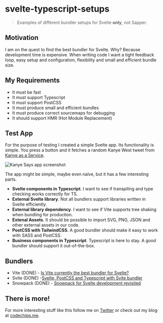 # svelte-typescript-setups

> Examples of different bundler setups for Svelte **only**, not Sapper.

## Motivation

I am on the quest to find the best bundler for Svelte. Why? Because development time is expensive. When writing code I want a tight feedback loop, easy setup and configuration, flexibility and small and efficient bundle size.

## My Requirements

- It must be fast
- It must support Typescript
- It must support PostCSS
- It must produce small and efficient bundles
- It must produce correct sourcemaps for debugging
- It should support HMR (Hot Module Replacement)

## Test App

For the purpose of testing I created a simple Svelte app. Its functionality is simple. You press a button and it fetches a random Kanye West tweet from [Kanye as a Service](https://kanye.rest/).

![Kanye Says app screenshot](https://res.cloudinary.com/codechips/image/upload/v1598252607/kanye-says-app_rup4n6.png)

The app might be simple, maybe even naïve, but it has a few interesting parts.

- **Svelte components in Typescript**. I want to see if transpiling and type checking works correctly for TS.
- **External Svelte library**. Not all bundlers support libraries written in Svelte efficiently.
- **External library dependency**. I want to see if Vite supports tree shaking when bundling for production.
- **Extenal Assets**. It should be possible to import SVG, PNG, JSON and other external assets in our code.
- **PostCSS with TailwindCSS**. A good bundler should make it easy to work with SASS and PostCSS.
- **Business components in Typescript**. Typescript is here to stay. A good bundler should support it out-of-the-box.

## Bundlers

- Vite (DONE) - [Is Vite currently the best bundler for Svelte?](https://codechips.me/svelte-with-vitejs-typescript-tailwind/)
- Svite (DONE) -[Svelte, PostCSS and Typescript with Svite bundler](https://codechips.me/svelte-postcss-and-typescript-with-svite/)
- Snowpack (DONE) - [Snowpack for Svelte development revisited](https://codechips.me/snowpack-for-svelte-revisited/)

## There is more!

For more interesting stuff like this follow me on [Twitter](https://twitter.com/codechips) or check out my blog at [codechips.me](https://codechips.me).

